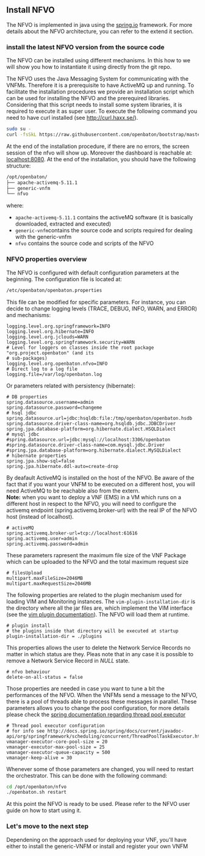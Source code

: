 ## Install NFVO

The NFVO is implemented in java using the [spring.io][spring] framework. For more details about the NFVO architecture, you can refer to the extend it section.

### install the latest NFVO version from the source code

The NFVO can be installed using different mechanisms. In this how to we will show you how to instantiate it using directly from the git repo. 

The NFVO uses the Java Messaging System for communicating with the VNFMs. Therefore it is a prerequisite to have ActiveMQ up and running. To facilitate the installation procedures we provide an installation script which can be used for installing the NFVO and the prerequired libraries. Considering that this script needs to install some system libraries, it is required to execute it as super user. To execute the following command you need to have curl installed (see http://curl.haxx.se/). 

```bash
sudo su -
curl -fsSkL https://raw.githubusercontent.com/openbaton/bootstrap/master/openbaton.sh |bash
```

At the end of the installation procedure, if there are no errors, the screen session of the nfvo will show up. Moreover the dashboard is reachable at: [localhost:8080]. At the end of the installation, you should have the following structure: 
```bash
/opt/openbaton/
├── apache-activemq-5.11.1
├── generic-vnfm
└── nfvo
```

where:
  
* `apache-activemq-5.11.1` contains the activeMQ software (it is basically downloaded, extracted and executed)  
* `generic-vnfm`contains the source code and scripts required for dealing with the generic-vnfm  
* `nfvo` contains the source code and scripts of the NFVO 

### NFVO properties overview

The NFVO is configured with default configuration parameters at the beginning. The configuration file is located at: 

```bash
/etc/openbaton/openbaton.properties
```

This file can be modified for specific parameters. For instance, you can decide to change logging levels (TRACE, DEBUG, INFO, WARN, and ERROR) and mechanisms:
```properties
logging.level.org.springframework=INFO
logging.level.org.hibernate=INFO
logging.level.org.jclouds=WARN
logging.level.org.springframework.security=WARN
# Level for loggers on classes inside the root package "org.project.openbaton" (and its
# sub-packages)
logging.level.org.openbaton.nfvo=INFO
# Direct log to a log file
logging.file=/var/log/openbaton.log
```
Or parameters related with persistency (hibernate):
```properties
# DB properties
spring.datasource.username=admin
spring.datasource.password=changeme
# hsql jdbc
spring.datasource.url=jdbc:hsqldb:file:/tmp/openbaton/openbaton.hsdb
spring.datasource.driver-class-name=org.hsqldb.jdbc.JDBCDriver
spring.jpa.database-platform=org.hibernate.dialect.HSQLDialect
# mysql jdbc
#spring.datasource.url=jdbc:mysql://localhost:3306/openbaton
#spring.datasource.driver-class-name=com.mysql.jdbc.Driver
#spring.jpa.database-platform=org.hibernate.dialect.MySQLDialect
# hibernate properties
spring.jpa.show-sql=false
spring.jpa.hibernate.ddl-auto=create-drop
```
By deafault ActiveMQ is installed on the host of the NFVO. Be aware of the fact that if you want your VNFM to be executed on a different host, you will need ActiveMQ to be reachable also from the extern.  
**Note:** when you want to deploy a VNF (EMS) in a VM which runs on a different host in respect to the NFVO, you will need to configure the activemq endpoint (spring.activemq.broker-url) with the real IP of the NFVO host (instead of localhost).
```properties
# activeMQ
spring.activemq.broker-url=tcp://localhost:61616
spring.activemq.user=admin
spring.activemq.password=admin
```

These parameters rapresent the maximum file size of the VNF Package which can be uploaded to the NFVO and the total maximum request size
```properties
# filesUpload
multipart.maxFileSize=2046MB
multipart.maxRequestSize=2046MB
```

The following properties are related to the plugin mechanism used for loading VIM and Monitoring instances. The `vim-plugin-installation-dir` is the directory where all the jar files are, which implement the VIM interface (see the [vim plugin documentation][vim_plugin_doc]). The NFVO will load them at runtime.  
```properties
# plugin install
# the plugins inside that directory will be executed at startup
plugin-installation-dir = ./plugins
```

This properties allows the user to delete the Network Service Records no matter in which status are they. Pleas note that in any case it is possible to remove a Network Service Record in _NULL_ state.
```properties
# nfvo behaviour
delete-on-all-status = false
```

Those properties are needed in case you want to tune a bit the performances of the NFVO. When the VNFMs send a message to the NFVO, there is a pool of threads able to process these messages in parallel. These parameters allows you to change the pool configuration, for more details please check the [spring documentation regarding thread pool executor](http://docs.spring.io/spring/docs/current/javadoc-api/org/springframework/scheduling/concurrent/ThreadPoolTaskExecutor.html) 
```properties
# Thread pool executor configuration
# for info see http://docs.spring.io/spring/docs/current/javadoc-api/org/springframework/scheduling/concurrent/ThreadPoolTaskExecutor.html
vmanager-executor-core-pool-size = 20
vmanager-executor-max-pool-size = 25
vmanager-executor-queue-capacity = 500
vmanager-keep-alive = 30
```

Whenever some of those parameters are changed, you will need to restart the orchestrator. This can be done with the following command: 
```bash 
cd /opt/openbaton/nfvo
./openbaton.sh restart
```

At this point the NFVO is ready to be used. Please refer to the NFVO user guide on how to start using it. 

### Let's move to the next step

Dependening on the approach used for deploying your VNF, you'll have either to install the generic-VNFM or install and register your own VNFM

[spring]:https://spring.io
[localhost:8080]:http://localhost:8080/
[vim_plugin_doc]:vim-plugin

<!---
Script for open external links in a new tab
-->
<script type="text/javascript" charset="utf-8">
      // Creating custom :external selector
      $.expr[':'].external = function(obj){
          return !obj.href.match(/^mailto\:/)
                  && (obj.hostname != location.hostname);
      };
      $(function(){
        $('a:external').addClass('external');
        $(".external").attr('target','_blank');
      })
</script>
